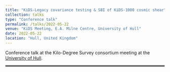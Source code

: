 ```yaml
---
title: "KiDS-Legacy covariance testing & SBI of KiDS-1000 cosmic shear"
collection: talks
type: "Conference talk"
permalink: /talks/2022-05-22
venue: "KiDS Meeting, E.A. Milne Centre, University of Hull"
date: 2022-05-22
location: "Hull, United Kingdom"
---
```


Conference talk at the Kilo-Degree Survey consortium meeting at the [University of Hull](https://www.milne.hull.ac.uk/).

<hr style="border:2px solid gray">
